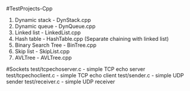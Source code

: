 #TestProjects-Cpp

1. Dynamic stack - DynStack.cpp
2. Dynamic queue - DynQueue.cpp
3. Linked list - LinkedList.cpp
4. Hash table - HashTable.cpp (Separate chaining with linked list)
5. Binary Search Tree  - BinTree.cpp
6. Skip list - SkipList.cpp
7. AVLTree - AVLTree.cpp

#Sockets
test/tcpechoserver.c - simple TCP echo server
test/tcpechoclient.c - simple TCP echo client
test/sender.c 		 - simple UDP sender
test/receiver.c 	 - simple UDP receiver
